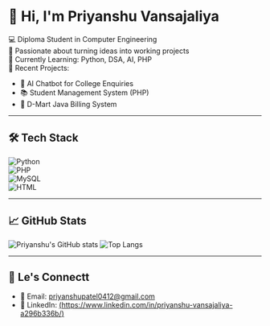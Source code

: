 # 👋 Hi, I'm Priyanshu Vansajaliya

💻 Diploma Student in Computer Engineering  
🚀 Passionate about turning ideas into working projects  
🧠 Currently Learning: Python, DSA, AI, PHP  
📂 Recent Projects:
- 🧠 AI Chatbot for College Enquiries
- 📚 Student Management System (PHP)
- 🧾 D-Mart Java Billing System

---

## 🛠 Tech Stack

![Python](https://img.shields.io/badge/-Python-3776AB?style=flat&logo=python&logoColor=white)  
![PHP](https://img.shields.io/badge/-PHP-777BB4?style=flat&logo=php&logoColor=white)  
![MySQL](https://img.shields.io/badge/-MySQL-4479A1?style=flat&logo=mysql&logoColor=white)  
![HTML](https://img.shields.io/badge/-HTML5-E34F26?style=flat&logo=html5&logoColor=white)  

---

## 📈 GitHub Stats

![Priyanshu's GitHub stats](https://github-readme-stats.vercel.app/api?username=priyanshu-v-coder&show_icons=true&theme=radical)
![Top Langs](https://github-readme-stats.vercel.app/api/top-langs/?username=priyanshu-v-coder&layout=compact&theme=radical)

---

## 🔗 Le's Connectt

- 📧 Email: priyanshupatel0412@gmail.com  
- 💼 LinkedIn: [(https://www.linkedin.com/in/priyanshu-vansajaliya-a296b336b/)](https://linkedin.com)  

